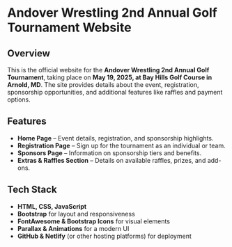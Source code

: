 # Andover Wrestling 2nd Annual Golf Tournament Website

## Overview

This is the official website for the **Andover Wrestling 2nd Annual Golf Tournament**, taking place on **May 19, 2025, at Bay Hills Golf Course in Arnold, MD**. The site provides details about the event, registration, sponsorship opportunities, and additional features like raffles and payment options.

## Features

- **Home Page** – Event details, registration, and sponsorship highlights.
- **Registration Page** – Sign up for the tournament as an individual or team.
- **Sponsors Page** – Information on sponsorship tiers and benefits.
- **Extras & Raffles Section** – Details on available raffles, prizes, and add-ons.

## Tech Stack

- **HTML, CSS, JavaScript**
- **Bootstrap** for layout and responsiveness
- **FontAwesome & Bootstrap Icons** for visual elements
- **Parallax & Animations** for a modern UI
- **GitHub & Netlify** (or other hosting platforms) for deployment
